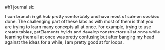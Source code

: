 #h1 journal six

I can branch in git hub pretty comfortably and have most of salmon cookies done. The challenging part of
these labs as with most of them is that you are trying to learn many concepts all at once. For example, trying to
use create tables, getElements by ids and develop constructors all at once while learning them all at once
was pretty confusing but after banging my head against the ideas for a while, I am pretty good at for loops. 
